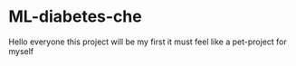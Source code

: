 # ML-diabetes-che

Hello everyone this project will be my first it must feel like a pet-project for myself 
